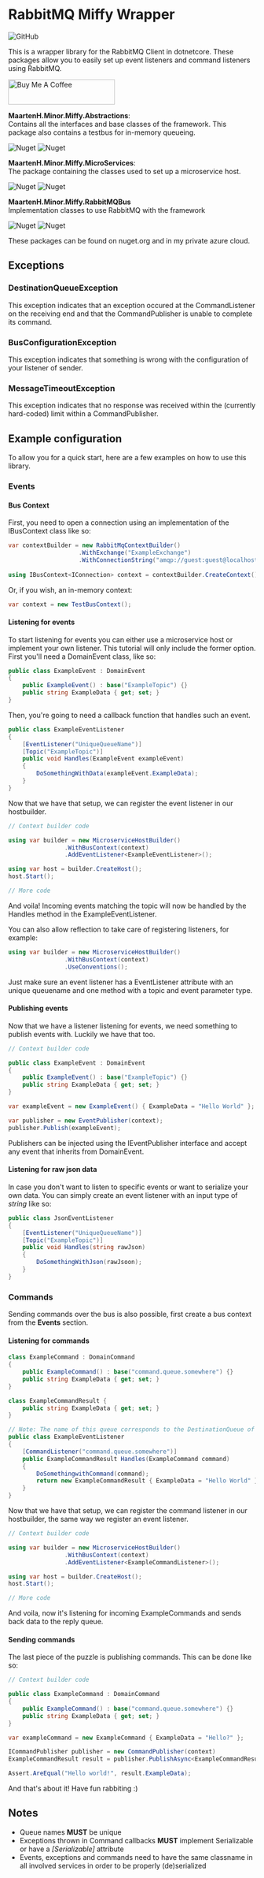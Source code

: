 # RabbitMQ Miffy Wrapper

![GitHub](https://img.shields.io/github/license/survivorbat/rabbitmq-miffy-wrapper)

This is a wrapper library for the RabbitMQ Client in dotnetcore.
These packages allow you to easily set up event listeners and command listeners using RabbitMQ.

<a href="https://www.buymeacoffee.com/MaartenH" target="_blank"><img src="https://cdn.buymeacoffee.com/buttons/default-blue.png" alt="Buy Me A Coffee" style="height: 51px !important;width: 217px !important;" ></a>

**MaartenH.Minor.Miffy.Abstractions**:  
Contains all the interfaces and base classes of the framework.
This package also contains a testbus for in-memory queueing.

![Nuget](https://img.shields.io/nuget/v/MaartenH.Minor.Miffy.Abstractions)
![Nuget](https://img.shields.io/nuget/dt/MaartenH.Minor.Miffy.Abstractions)

**MaartenH.Minor.Miffy.MicroServices**:  
The package containing the classes used to set up a microservice host.

![Nuget](https://img.shields.io/nuget/v/MaartenH.Minor.Miffy.Microservices)
![Nuget](https://img.shields.io/nuget/dt/MaartenH.Minor.Miffy.MicroServices)

**MaartenH.Minor.Miffy.RabbitMQBus**  
Implementation classes to use RabbitMQ with the framework

![Nuget](https://img.shields.io/nuget/v/MaartenH.Minor.Miffy.RabbitMQBus)
![Nuget](https://img.shields.io/nuget/dt/MaartenH.Minor.Miffy.RabbitMQBus)

These packages can be found on nuget.org and in my private azure cloud.

## Exceptions

### DestinationQueueException

This exception indicates that an exception occured at the CommandListener on
the receiving end and that the CommandPublisher is unable to complete its command.

### BusConfigurationException

This exception indicates that something is wrong with the configuration of
your listener of sender.

### MessageTimeoutException

This exception indicates that no response was received within the (currently hard-coded) limit
within a CommandPublisher.

## Example configuration

To allow you for a quick start, here are a few examples on how to use this library.

### Events

#### Bus Context
First, you need to open a connection using an implementation of the IBusContext<IConnection> class like so:
```c#
var contextBuilder = new RabbitMqContextBuilder()
                    .WithExchange("ExampleExchange")
                    .WithConnectionString("amqp://guest:guest@localhost");  
            
using IBusContext<IConnection> context = contextBuilder.CreateContext();
```

Or, if you wish, an in-memory context:
```c#
var context = new TestBusContext();
```

#### Listening for events

To start listening for events you can either use a microservice host or implement your own listener.
This tutorial will only include the former option. First you'll need a DomainEvent class, like so:

```c#
public class ExampleEvent : DomainEvent 
{
    public ExampleEvent() : base("ExampleTopic") {}
    public string ExampleData { get; set; }
}
```

Then, you're going to need a callback function that handles such an event.

```c#
public class ExampleEventListener 
{
    [EventListener("UniqueQueueName")]
    [Topic("ExampleTopic")]
    public void Handles(ExampleEvent exampleEvent) 
    {
        DoSomethingWithData(exampleEvent.ExampleData);
    }
}
```

Now that we have that setup, we can register the event listener in our hostbuilder.

```c#
// Context builder code

using var builder = new MicroserviceHostBuilder()
                .WithBusContext(context)
                .AddEventListener<ExampleEventListener>();

using var host = builder.CreateHost();
host.Start();

// More code
```

And voila! Incoming events matching the topic will now be handled by the Handles method in the ExampleEventListener.

You can also allow reflection to take care of registering listeners, for example:
```c#
using var builder = new MicroserviceHostBuilder()
                .WithBusContext(context)
                .UseConventions();
```

Just make sure an event listener has a EventListener attribute with an unique queuename and one method with a topic
and event parameter type.

#### Publishing events

Now that we have a listener listening for events, we need something to publish events with. Luckily we have that too.

```c#
// Context builder code

public class ExampleEvent : DomainEvent 
{
    public ExampleEvent() : base("ExampleTopic") {}
    public string ExampleData { get; set; }
}

var exampleEvent = new ExampleEvent() { ExampleData = "Hello World" };

var publisher = new EventPublisher(context);
publisher.Publish(exampleEvent);
```

Publishers can be injected using the IEventPublisher interface and accept any event that inherits from DomainEvent.

#### Listening for raw json data

In case you don't want to listen to specific events or want to
serialize your own data. You can simply create an event listener with an input
type of _string_ like so:

```c#
public class JsonEventListener
{
    [EventListener("UniqueQueueName")]
    [Topic("ExampleTopic")]
    public void Handles(string rawJson) 
    {
        DoSomethingWithJson(rawJsoon);
    }
}
```


### Commands

Sending commands over the bus is also possible, first create a bus context from the **Events** section.

#### Listening for commands

```c#
class ExampleCommand : DomainCommand 
{
    public ExampleCommand() : base("command.queue.somewhere") {}
    public string ExampleData { get; set; }
}

class ExampleCommandResult {
    public string ExampleData { get; set; }
}
```

```c#
// Note: The name of this queue corresponds to the DestinationQueue of the ExampleCommand
public class ExampleEventListener 
{
    [CommandListener("command.queue.somewhere")]
    public ExampleCommandResult Handles(ExampleCommand command) 
    {
        DoSomethingwithCommand(command);
        return new ExampleCommandResult { ExampleData = "Hello World" };
    }
}
```

Now that we have that setup, we can register the command listener in our hostbuilder, the same way we register an event listener.

```c#
// Context builder code

using var builder = new MicroserviceHostBuilder()
                .WithBusContext(context)
                .AddEventListener<ExampleCommandListener>();

using var host = builder.CreateHost();
host.Start();

// More code
```

And voila, now it's listening for incoming ExampleCommands and sends back data to the reply queue.

#### Sending commands

The last piece of the puzzle is publishing commands. This can be done like so:

```c#
// Context builder code

public class ExampleCommand : DomainCommand 
{
    public ExampleCommand() : base("command.queue.somewhere") {}
    public string ExampleData { get; set; }
}

var exampleCommand = new ExampleCommand { ExampleData = "Hello?" };

ICommandPublisher publisher = new CommandPublisher(context)
ExampleCommandResult result = publisher.PublishAsync<ExampleCommandResult>(exampleCommand);

Assert.AreEqual("Hello world!", result.ExampleData);
```

And that's about it! Have fun rabbiting :)

## Notes
- Queue names **MUST** be unique
- Exceptions thrown in Command callbacks **MUST** implement Serializable or have a _[Serializable]_ attribute
- Events, exceptions and commands need to have the same classname in all involved services in order to be properly (de)serialized
